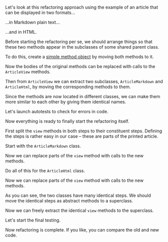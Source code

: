 Let's look at this refactoring approach using the example of an article that can be displayed in two formats…

…in Markdown plain text…

…and in HTML.

Before starting the refactoring per se, we should arrange things so that these two methods appear in the subclasses of some shared parent class.

To do this, create a <a href="/replace-method-with-method-object">simple method object</a> by moving both methods to it.

Now the bodies of the original methods can be replaced with calls to the <code>ArticleView</code> methods.

Then from <code>ArticleView</code> we can extract two subclasses, <code>ArticleMarkdown</code> and <code>ArticleHtml</code>, by moving the corresponding methods to them.

Since the methods are now located in different classes, we can make them more similar to each other by giving them identical names.

Let's launch autotests to check for errors in code.

Now everything is ready to finally start the refactoring itself.

First split the <code>view</code> methods in both steps to their constituent steps. Defining the steps is rather easy in our case – these are parts of the printed article.

Start with the <code>ArticleMarkdown</code> class.

Now we can replace parts of the <code>view</code> method with calls to the new methods.

Do all of this for the <code>ArticleHtml</code> class.

Now we can replace parts of the <code>view</code> method with calls to the new methods.

As you can see, the two classes have many identical steps. We should move the identical steps as abstract methods to a superclass.

Now we can freely extract the identical <code>view</code> methods to the superclass.

Let's start the final testing.

Now refactoring is complete. If you like, you can compare the old and new code.